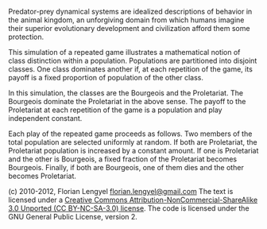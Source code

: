 Predator-prey dynamical systems are idealized descriptions of 
behavior in the animal kingdom, an unforgiving domain from 
which humans imagine their superior evolutionary development 
and civilization afford them some protection.

This simulation of a repeated game illustrates a mathematical 
notion of class distinction within a population. Populations 
are partitioned into disjoint classes. One class dominates 
another if, at each repetition of the game, its payoff is a fixed
proportion of  population of the other class. 

In this simulation, the classes are the Bourgeois and the
Proletariat. The Bourgeois dominate the Proletariat in the
above sense. The payoff to the Proletariat at each repetition
of the game is a population and play independent constant.

Each play of the repeated game proceeds as follows.  Two members
of the total population are selected uniformly at random. If
both are Proletariat, the Proletariat population is increased
by a constant amount. If one is Proletariat and the other
is Bourgeois, a fixed fraction of the Proletariat becomes Bourgeois.
Finally, if both are Bourgeois, one of them dies and the other
becomes Proletariat.


(c) 2010-2012, Florian Lengyel florian.lengyel@gmail.com
The text is licensed under a [Creative Commons Attribution-NonCommercial-ShareAlike 3.0 Unported (CC BY-NC-SA-3.0)  license](http://creativecommons.org/licenses/by-nc-sa/3.0/).
The code is licensed under the GNU General Public License, version 2.
